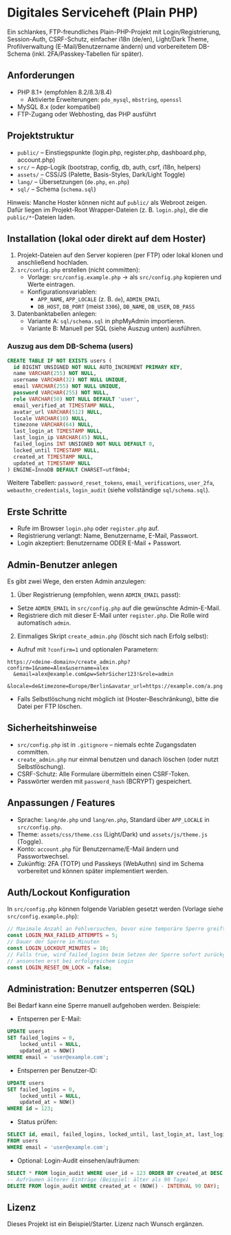# Digitales Serviceheft (Plain PHP)

Ein schlankes, FTP-freundliches Plain-PHP-Projekt mit Login/Registrierung, Session-Auth, CSRF-Schutz, einfacher i18n (de/en), Light/Dark Theme, Profilverwaltung (E-Mail/Benutzername ändern) und vorbereitetem DB-Schema (inkl. 2FA/Passkey-Tabellen für später).

## Anforderungen
- PHP 8.1+ (empfohlen 8.2/8.3/8.4)
  - Aktivierte Erweiterungen: `pdo_mysql`, `mbstring`, `openssl`
- MySQL 8.x (oder kompatibel)
- FTP-Zugang oder Webhosting, das PHP ausführt

## Projektstruktur
- `public/` – Einstiegspunkte (login.php, register.php, dashboard.php, account.php)
- `src/` – App-Logik (bootstrap, config, db, auth, csrf, i18n, helpers)
- `assets/` – CSS/JS (Palette, Basis-Styles, Dark/Light Toggle)
- `lang/` – Übersetzungen (`de.php`, `en.php`)
- `sql/` – Schema (`schema.sql`)

Hinweis: Manche Hoster können nicht auf `public/` als Webroot zeigen. Dafür liegen im Projekt-Root Wrapper-Dateien (z. B. `login.php`), die die `public/*`-Dateien laden.

## Installation (lokal oder direkt auf dem Hoster)
1. Projekt-Dateien auf den Server kopieren (per FTP) oder lokal klonen und anschließend hochladen.
2. `src/config.php` erstellen (nicht committen):
   - Vorlage: `src/config.example.php` → als `src/config.php` kopieren und Werte eintragen.
   - Konfigurationsvariablen:
     - `APP_NAME`, `APP_LOCALE` (z. B. `de`), `ADMIN_EMAIL`
     - `DB_HOST`, `DB_PORT` (meist `3306`), `DB_NAME`, `DB_USER`, `DB_PASS`
3. Datenbanktabellen anlegen:
   - Variante A: `sql/schema.sql` in phpMyAdmin importieren.
   - Variante B: Manuell per SQL (siehe Auszug unten) ausführen.

### Auszug aus dem DB-Schema (users)
```sql
CREATE TABLE IF NOT EXISTS users (
  id BIGINT UNSIGNED NOT NULL AUTO_INCREMENT PRIMARY KEY,
  name VARCHAR(255) NOT NULL,
  username VARCHAR(32) NOT NULL UNIQUE,
  email VARCHAR(255) NOT NULL UNIQUE,
  password VARCHAR(255) NOT NULL,
  role VARCHAR(50) NOT NULL DEFAULT 'user',
  email_verified_at TIMESTAMP NULL,
  avatar_url VARCHAR(512) NULL,
  locale VARCHAR(10) NULL,
  timezone VARCHAR(64) NULL,
  last_login_at TIMESTAMP NULL,
  last_login_ip VARCHAR(45) NULL,
  failed_logins INT UNSIGNED NOT NULL DEFAULT 0,
  locked_until TIMESTAMP NULL,
  created_at TIMESTAMP NULL,
  updated_at TIMESTAMP NULL
) ENGINE=InnoDB DEFAULT CHARSET=utf8mb4;
```

Weitere Tabellen: `password_reset_tokens`, `email_verifications`, `user_2fa`, `webauthn_credentials`, `login_audit` (siehe vollständige `sql/schema.sql`).

## Erste Schritte
- Rufe im Browser `login.php` oder `register.php` auf.
- Registrierung verlangt: Name, Benutzername, E-Mail, Passwort.
- Login akzeptiert: Benutzername ODER E-Mail + Passwort.

## Admin-Benutzer anlegen
Es gibt zwei Wege, den ersten Admin anzulegen:

1) Über Registrierung (empfohlen, wenn `ADMIN_EMAIL` passt):
- Setze `ADMIN_EMAIL` in `src/config.php` auf die gewünschte Admin-E-Mail.
- Registriere dich mit dieser E-Mail unter `register.php`. Die Rolle wird automatisch `admin`.

2) Einmaliges Skript `create_admin.php` (löscht sich nach Erfolg selbst):
- Aufruf mit `?confirm=1` und optionalen Parametern:
```
https://<deine-domain>/create_admin.php?confirm=1&name=Alex&username=alex
  &email=alex@example.com&pw=SehrSicher123!&role=admin
  &locale=de&timezone=Europe/Berlin&avatar_url=https://example.com/a.png
```
- Falls Selbstlöschung nicht möglich ist (Hoster-Beschränkung), bitte die Datei per FTP löschen.

## Sicherheitshinweise
- `src/config.php` ist in `.gitignore` – niemals echte Zugangsdaten committen.
- `create_admin.php` nur einmal benutzen und danach löschen (oder nutzt Selbstlöschung).
- CSRF-Schutz: Alle Formulare übermitteln einen CSRF-Token.
- Passwörter werden mit `password_hash` (BCRYPT) gespeichert.

## Anpassungen / Features
- Sprache: `lang/de.php` und `lang/en.php`, Standard über `APP_LOCALE` in `src/config.php`.
- Theme: `assets/css/theme.css` (Light/Dark) und `assets/js/theme.js` (Toggle).
- Konto: `account.php` für Benutzername/E-Mail ändern und Passwortwechsel.
- Zukünftig: 2FA (TOTP) und Passkeys (WebAuthn) sind im Schema vorbereitet und können später implementiert werden.

## Auth/Lockout Konfiguration
In `src/config.php` können folgende Variablen gesetzt werden (Vorlage siehe `src/config.example.php`):
```php
// Maximale Anzahl an Fehlversuchen, bevor eine temporäre Sperre greift
const LOGIN_MAX_FAILED_ATTEMPTS = 5;
// Dauer der Sperre in Minuten
const LOGIN_LOCKOUT_MINUTES = 10;
// Falls true, wird failed_logins beim Setzen der Sperre sofort zurückgesetzt,
// ansonsten erst bei erfolgreichem Login
const LOGIN_RESET_ON_LOCK = false;
```

## Administration: Benutzer entsperren (SQL)
Bei Bedarf kann eine Sperre manuell aufgehoben werden. Beispiele:

- Entsperren per E-Mail:
```sql
UPDATE users
SET failed_logins = 0,
    locked_until = NULL,
    updated_at = NOW()
WHERE email = 'user@example.com';
```

- Entsperren per Benutzer-ID:
```sql
UPDATE users
SET failed_logins = 0,
    locked_until = NULL,
    updated_at = NOW()
WHERE id = 123;
```

- Status prüfen:
```sql
SELECT id, email, failed_logins, locked_until, last_login_at, last_login_ip
FROM users
WHERE email = 'user@example.com';
```

- Optional: Login-Audit einsehen/aufräumen:
```sql
SELECT * FROM login_audit WHERE user_id = 123 ORDER BY created_at DESC LIMIT 50;
-- Aufräumen älterer Einträge (Beispiel: älter als 90 Tage)
DELETE FROM login_audit WHERE created_at < (NOW() - INTERVAL 90 DAY);
```

## Lizenz
Dieses Projekt ist ein Beispiel/Starter. Lizenz nach Wunsch ergänzen.
